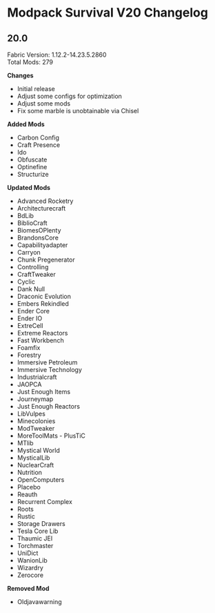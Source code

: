 # Modpack Survival V20 Changelog

## 20.0

Fabric Version: 1.12.2-14.23.5.2860  
Total Mods: 279

**Changes**

- Initial release
- Adjust some configs for optimization
- Adjust some mods
- Fix some marble is unobtainable via Chisel

**Added Mods**

- Carbon Config
- Craft Presence
- Ido
- Obfuscate
- Optinefine
- Structurize

**Updated Mods**

- Advanced Rocketry
- Architecturecraft
- BdLib
- BiblioCraft
- BiomesOPlenty
- BrandonsCore
- Capabilityadapter
- Carryon
- Chunk Pregenerator
- Controlling
- CraftTweaker
- Cyclic
- Dank Null
- Draconic Evolution
- Embers Rekindled
- Ender Core
- Ender IO
- ExtreCell
- Extreme Reactors
- Fast Workbench
- Foamfix
- Forestry
- Immersive Petroleum
- Immersive Technology
- Industrialcraft
- JAOPCA
- Just Enough Items
- Journeymap
- Just Enough Reactors
- LibVulpes
- Minecolonies
- ModTweaker
- MoreToolMats - PlusTiC
- MTlib
- Mystical World
- MysticalLib
- NuclearCraft
- Nutrition
- OpenComputers
- Placebo
- Reauth
- Recurrent Complex
- Roots
- Rustic
- Storage Drawers
- Tesla Core Lib
- Thaumic JEI
- Torchmaster
- UniDict
- WanionLib
- Wizardry
- Zerocore

**Removed Mod**

- Oldjavawarning
